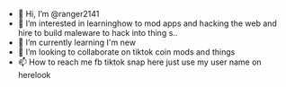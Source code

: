 - 👋 Hi, I’m @ranger2141
- 👀 I’m interested in learninghow to mod apps and hacking the web and hire to build maleware to hack into thing s..
- 🌱 I’m currently learning I'm new 
- 💞️ I’m looking to collaborate on tiktok coin mods and things
- 📫 How to reach me fb tiktok snap here just use my user name on herelook

<!---
ranger2141/ranger2141 is a ✨ special ✨ repository because its `README.md` (this file) appears on your GitHub profile.
You can click the Preview link to take a look at your changes.
--->

